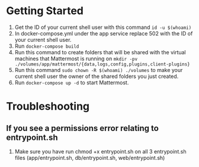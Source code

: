 # Getting Started

1. Get the ID of your current shell user with this command `id -u $(whoami)`
2. In docker-compose.yml under the app service replace 502 with the ID of your current shell user.
3. Run `docker-compose build`
4. Run this command to create folders that will be shared with the virtual machines that Mattermost is running on `mkdir -pv ./volumes/app/mattermost/{data,logs,config,plugins,client-plugins}`
5. Run this command `sudo chown -R $(whoami) ./volumes` to make your current shell user the owner of the shared folders you just created.
6. Run `docker-compose up -d` to start Mattermost.

# Troubleshooting

## If you see a permissions error relating to entrypoint.sh
1. Make sure you have run chmod +x entrypoint.sh on all 3 entrypoint.sh files (app/entrypoint.sh, db/entrypoint.sh, web/entrypoint.sh) 